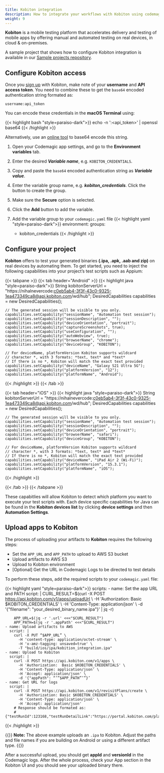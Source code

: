 ```yaml
---
title: Kobiton integration
description: How to integrate your workflows with Kobiton using codemagic.yaml
weight: 9
---
```


**Kobiton** is a mobile testing platform that accelerates delivery and testing of mobile apps by offering manual and automated testing on real devices, in cloud & on-premises.

A sample project that shows how to configure Kobiton integration is available in our [Sample projects repository](https://github.com/codemagic-ci-cd/codemagic-sample-projects/tree/main/integrations/kobiton_integration_demo_project).


## Configure Kobiton access

Once you [sign up](https://kobiton.com/) with Kobiton, make note of your **username** and **API access token**. You need to combine these to get the `base64` encoded authentication string formated as:

`username:api_token`

You can encode these credentials in the **macOS Terminal** using:

{{< highlight bash "style=paraiso-dark">}}
echo -n '<username>:<api_token>' | openssl base64
{{< /highlight >}}

Alternatively, use an [online tool](https://mixedanalytics.com/knowledge-base/api-connector-encode-credentials-to-base-64/) to base64 encode this string. 

1. Open your Codemagic app settings, and go to the **Environment variables** tab.
2. Enter the desired **_Variable name_**, e.g. `KOBITON_CREDENTIALS`.
3. Copy and paste the `base64` encoded authentication string as **_Variable value_**.
4. Enter the variable group name, e.g. **_kobiton_credentials_**. Click the button to create the group.
5. Make sure the **Secure** option is selected.
6. Click the **Add** button to add the variable.

7. Add the variable group to your `codemagic.yaml` file
{{< highlight yaml "style=paraiso-dark">}}
  environment:
    groups:
      - kobiton_credentials
{{< /highlight >}}


## Configure your project

**Kobiton** offers to test your generated binaries **(.ipa, .apk, .aab and zip)** on real devices by automating them. To get started, you need to inject the following capabilities into your project’s test scripts such as Appium:

{{< tabpane >}}
{{< tab header="Android" >}}
{{< highlight java "style=paraiso-dark">}}
    String kobitonServerUrl = "https://nihalnevercode:c0eb5ab4-3f3f-43c0-9325-1ea473349ca8@api.kobiton.com/wd/hub";
    DesiredCapabilities capabilities = new DesiredCapabilities();

    // The generated session will be visible to you only. 
    capabilities.setCapability("sessionName", "Automation test session");
    capabilities.setCapability("sessionDescription", "");
    capabilities.setCapability("deviceOrientation", "portrait");
    capabilities.setCapability("captureScreenshots", true);
    capabilities.setCapability("useConfiguration", "");
    capabilities.setCapability("autoWebview", true);
    capabilities.setCapability("browserName", "chrome");
    capabilities.setCapability("deviceGroup", "KOBITON");

    // For deviceName, platformVersion Kobiton supports wildcard
    // character *, with 3 formats: *text, text* and *text*
    // If there is no *, Kobiton will match the exact text provided
    capabilities.setCapability("deviceName", "Galaxy S21 Ultra 5G");
    capabilities.setCapability("platformVersion", "12");
    capabilities.setCapability("platformName", "Android");
{{< /highlight >}}
{{< /tab >}}

{{< tab header="iOS" >}}
{{< highlight java "style=paraiso-dark">}}
    String kobitonServerUrl = "https://nihalnevercode:c0eb5ab4-3f3f-43c0-9325-1ea473349ca8@api.kobiton.com/wd/hub";
    DesiredCapabilities capabilities = new DesiredCapabilities();
    
    // The generated session will be visible to you only. 
    capabilities.setCapability("sessionName", "Automation test session");
    capabilities.setCapability("sessionDescription", "");
    capabilities.setCapability("deviceOrientation", "portrait");
    capabilities.setCapability("browserName", "safari");
    capabilities.setCapability("deviceGroup", "KOBITON");
    
    // For deviceName, platformVersion Kobiton supports wildcard
    // character *, with 3 formats: *text, text* and *text*
    // If there is no *, Kobiton will match the exact text provided
    capabilities.setCapability("deviceName", "iPad Air 2 (Wi-Fi)");
    capabilities.setCapability("platformVersion", "15.3.1");
    capabilities.setCapability("platformName", "iOS"); 
{{< /highlight >}}

{{< /tab >}}
{{< /tabpane >}}


These capabitlies will allow Kobiton to detect which platform you want to execute your test scripts with. Each device specific capabilities for Java can be found in the **Kobiton devices list** by clicking **device settings** and then **Automation Settings**.


## Upload apps to Kobiton

The process of uploading your artifacts to **Kobiton** requires the following steps:
- Set the `APP_URL` and `APP_PATH` to upload to AWS S3 bucket
- Upload artifacts to AWS S3
- Upload to Kobiton environment
- \[Optional\] Get the URL in Codemagic Logs to be directed to test details

To perform these steps, add the required scripts to your `codemagic.yaml` file:

{{< highlight yaml "style=paraiso-dark">}}
  scripts:
    - name: Set the app URL and PATH
      script: | 
        CURL_RESULT=$(curl -X POST https://api.kobiton.com/v1/apps/uploadUrl \ 
          -H 'Authorization: Basic $KOBITON_CREDENTIALS' \ 
          -H 'Content-Type: application/json' \ 
          -d '{"filename": "your_desired_binary_name.ipa"}' | jq -r)

        APP_URL=$(jq -r '.url' <<<"$CURL_RESULT")
        APP_PATH=$(jq -r '.appPath' <<<"$CURL_RESULT") 
    - name: Upload artifacts to AWS
      script: | 
        curl -X PUT “$APP_URL” \
          -H 'content-type: application/octet-stream' \
          -H 'x-amz-tagging: unsaved=true' \
          -T "build/ios/ipa/kobition_integration.ipa"
    - name: Upload to Kobiton
      script: | 
        curl -X POST https://api.kobiton.com/v1/apps \
          -H 'Authorization:  Basic $KOBITON_CREDENTIALS' \
          -H 'Content-Type: application/json' \
          -H 'Accept: application/json' \
          -d '{"appPath": “’”$APP_PATH”’”}’
    - name: Get URL for logs
      script: | 
        curl -X POST https://api.kobiton.com/v1/revisitPlans/create \
          -H 'Authorization: Basic $KOBITON_CREDENTIALS' \
          -H 'Content-Type: application/json' \
          -H 'Accept: application/json'
        # Response should be formated as:
        # {"testRunId":123168,"testRunDetailLink":"https://portal.kobiton.com/plans/123168/executions"}
{{< /highlight >}}

{{<notebox>}}
**Note:** The above example uploads an `.ipa` to Kobiton. Adjust the paths and file names if you are building on Android or using a different artifact type.
{{</notebox>}}

After a successful upload, you should get **appId** and **versionId** in the Codemagic logs. After the whole process, check your App section in the Kobiton UI and you should see your uploaded binary there.
